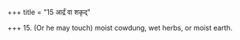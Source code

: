 +++
title = "15 आर्द्रं वा शकृद्"

+++
15. (Or he may touch) moist cowdung, wet herbs, or moist earth.
